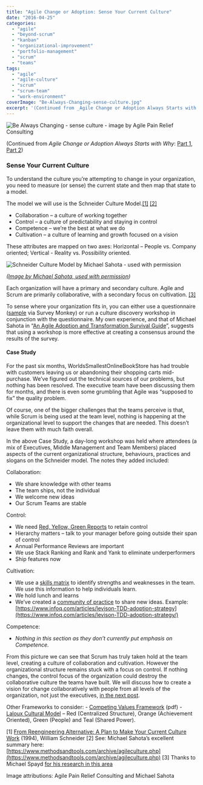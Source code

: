 ```yaml
---
title: "Agile Change or Adoption: Sense Your Current Culture"
date: "2016-04-25"
categories: 
  - "agile"
  - "beyond-scrum"
  - "kanban"
  - "organizational-improvement"
  - "portfolio-management"
  - "scrum"
  - "teams"
tags: 
  - "agile"
  - "agile-culture"
  - "scrum"
  - "scrum-team"
  - "work-environment"
coverImage: "Be-Always-Changing-sense-culture.jpg"
excerpt: '(Continued from _Agile Change or Adoption Always Starts with Why_: [Part'
---
```


![Be Always Changing - sense culture - image by Agile Pain Relief Consulting](src/content/blog/agile-change-or-adoption-sense-your-current-culture/images/Be-Always-Changing-sense-culture.jpg)

(Continued from _Agile Change or Adoption Always Starts with Why_: [Part 1](/blog/agile-change-or-adoption-always-starts-with-why), [Part 2](/blog/agile-change-or-adoption-the-steps-to-go-from-why-to-how))

### Sense Your Current Culture

To understand the culture you’re attempting to change in your organization, you need to measure (or sense) the current state and then map that state to a model.

The model we will use is the Schneider Culture Model.[\[1\]](#footnotes) [\[2\]](#footnotes)

- Collaboration – a culture of working together
- Control – a culture of predictability and staying in control
- Competence – we’re the best at what we do
- Cultivation – a culture of learning and growth focused on a vision

These attributes are mapped on two axes: Horizontal – People vs. Company oriented; Vertical - Reality vs. Possibility oriented.

![Schneider Culture Model by Michael Sahota - used with permission](src/content/blog/agile-change-or-adoption-sense-your-current-culture/images/Schneider-Culture-Model.Michael-Sahota.jpg)

_([Image by Michael Sahota, used with permission](https://shift314.com/how-to-make-your-culture-work/))_

Each organization will have a primary and secondary culture. Agile and Scrum are primarily collaborative, with a secondary focus on cultivation. [\[3\]](#footnotes)

To sense where your organization fits in, you can either use a questionnaire ([sample](https://www.surveymonkey.com/mp/employee-satisfaction-surveys/) via Survey Monkey) or run a culture discovery workshop in conjunction with the questionnaire. My own experience, and that of Michael Sahota in “[An Agile Adoption and Transformation Survival Guide](https://www.infoq.com/minibooks/agile-adoption-transformation/)”, suggests that using a workshop is more effective at creating a consensus around the results of the survey.

#### Case Study

For the past six months, WorldsSmallestOnlineBookStore has had trouble with customers leaving us or abandoning their shopping carts mid-purchase. We’ve figured out the technical sources of our problems, but nothing has been resolved. The executive team have been discussing them for months, and there is even some grumbling that Agile was “supposed to fix” the quality problem.

Of course, one of the bigger challenges that the teams perceive is that, while Scrum is being used at the team level, nothing is happening at the organizational level to support the changes that are needed. This doesn’t leave them with much faith overall.

In the above Case Study, a day-long workshop was held where attendees (a mix of Executives, Middle Management and Team Members) placed aspects of the current organizational structure, behaviours, practices and slogans on the Schneider model. The notes they added included:

Collaboration:

- We share knowledge with other teams
- The team ships, not the individual
- We welcome new ideas
- Our Scrum Teams are stable

Control:

- We need [Red, Yellow, Green Reports](/blog/red-yellow-green-or-rygrag-reports-how-they-hide-the-truth) to retain control
- Hierarchy matters – talk to your manager before going outside their span of control
- Annual Performance Reviews are important
- We use Stack Ranking and Rank and Yank to eliminate underperformers
- Ship features now

Cultivation:

- We use a [skills matrix](https://agilepainrelief.com/blog/scrummaster-tales-the-team-gets-bottlenecked) to identify strengths and weaknesses in the team. We use this information to help individuals learn.
- We hold lunch and learns
- We’ve created a [community of practice](https://www.mountaingoatsoftware.com/blog/cultivate-communities-of-practice) to share new ideas. Example: [https://www.infoq.com/articles/levison-TDD-adoption-strategy](https://www.infoq.com/articles/levison-TDD-adoption-strategy/)

Competence:

- _Nothing in this section as they don’t currently put emphasis on Competence._

From this picture we can see that Scrum has truly taken hold at the team level, creating a culture of collaboration and cultivation. However the organizational structure remains stuck with a focus on control. If nothing changes, the control focus of the organization could destroy the collaborative culture the teams have built. We will discuss how to create a vision for change collaboratively with people from all levels of the organization, not just the executives, [in the next post](/blog/agile-change-or-adoption-create-a-vision).

Other Frameworks to consider: - [Competing Values Framework](https://www.thercfgroup.com/files/resources/an_introduction_to_the_competing_values_framework.pdf) (pdf) - [Laloux Cultural Model](https://www.humanizingwork.com/laloux-cultural-model-and-agile-adoption/) – Red (Centralized Structure), Orange (Achievement Oriented), Green (People) and Teal (Shared Power).

\[1\] [From Reengineering Alternative: A Plan to Make Your Current Culture Work](https://www.amazon.com/The-Reengineering-Alternative-William-Schneider/dp/0071359818/&tag=notesfromatoo-20) (1994), William Schneider \[2\] See: Michael Sahota’s excellent summary here: [https://www.methodsandtools.com/archive/agileculture.php](https://www.methodsandtools.com/archive/agileculture.php) \[3\] Thanks to Michael Spayd [for his research in this area](https://collectiveedgecoaching.com/2010/07/agile__culture/)

Image attributions: Agile Pain Relief Consulting and Michael Sahota
